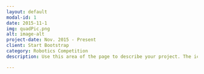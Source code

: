 ```yaml
---
layout: default
modal-id: 1
date: 2015-11-1
img: quadPic.png
alt: image-alt
project-date: Nov. 2015 - Present
client: Start Bootstrap
category: Robotics Competition
description: Use this area of the page to describe your project. The icon above is part of a free icon set by <a href="https://sellfy.com/p/8Q9P/jV3VZ/">Flat Icons</a>. On their website, you can download their free set with 16 icons, or you can purchase the entire set with 146 icons for only $12!

---
```

